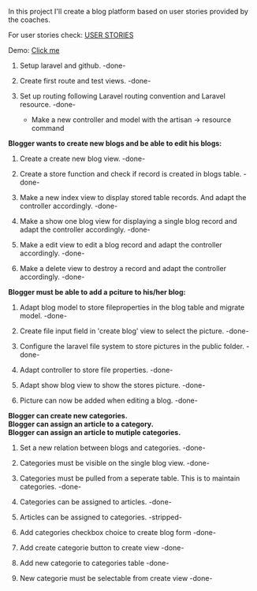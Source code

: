 
In this project I'll create a blog platform based on user stories provided by the coaches.

For user stories check: <a href="https://github.com/florisknol/codegorilla/blob/master/CodeGorilla_blogplatform.md">USER STORIES</a>

Demo: <a href="https://mschmidtcrans.github.io/Blogplatform-with-Laravel/index">Click me</a>

1. Setup laravel and github. -done-

2. Create first route and test views. -done-

3. Set up routing following Laravel routing convention and Laravel resource. -done-
    - Make a new controller and model with the artisan -> resource command

<strong>Blogger wants to create new blogs and be able to edit his blogs:</strong>

1. Create a create new blog view. -done-

2. Create a store function and check if record is created in blogs table. -done-

3. Make a new index view to display stored table records. And adapt the controller accordingly. -done-

4. Make a show one blog view for displaying a single blog record and adapt the controller accordingly. -done-

5. Make a edit view to edit a blog record and adapt the controller accordingly. -done-

6. Make a delete view to destroy a record and adapt the controller accordingly.  -done-


<strong>Blogger must be able to add a pciture to his/her blog:</strong>

1.  Adapt blog model to store fileproperties in the blog table and migrate model. -done-

2. Create file input field in 'create blog' view to select the picture. -done-

3. Configure the laravel file system to store pictures in the public folder. -done-

4. Adapt controller to store file properties. -done-

5. Adapt show blog view to show the stores picture. -done-

6. Picture can now be added when editing a blog. -done-

<strong>Blogger can create new categories.</br>
Blogger can assign an article to a category.</br>
Blogger can assign an article to mutiple categories.</strong>

1. Set a new relation between blogs and categories. -done-

2. Categories must be visible on the single blog view. -done-

3. Categories must be pulled from a seperate table. This is to maintain categories. -done-

4. Categories can be assigned to articles. -done-

5. Articles can be assigned to categories. -stripped-

6. Add categories checkbox choice to create blog form -done-

7. Add create categorie button to create view -done-

8. Add new categorie to categories table -done-

9. New categorie must be selectable from create view -done-